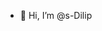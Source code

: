 - 👋 Hi, I’m @s-Dilip


<!---
Swastik-Dilip/Swastik-Dilip is a ✨ special ✨ repository because its `README.md` (this file) appears on your GitHub profile.
You can click the Preview link to take a look at your changes.
--->
